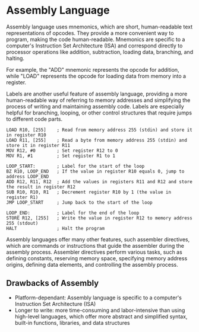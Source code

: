 # Assembly Language

Assembly language uses mnemonics, which are short, human-readable text representations of opcodes. They provide a more convenient way to program, making the code human-readable. Mnemonics are specific to a computer's Instruction Set Architecture (ISA) and correspond directly to processor operations like addition, subtraction, loading data, branching, and halting.

For example, the "ADD" mnemonic represents the opcode for addition, while "LOAD" represents the opcode for loading data from memory into a register.

Labels are another useful feature of assembly language, providing a more human-readable way of referring to memory addresses and simplifying the process of writing and maintaining assembly code. Labels are especially helpful for branching, looping, or other control structures that require jumps to different code parts.

```armasm
LOAD R10, [255]    ; Read from memory address 255 (stdin) and store it in register R10
LOAD R11, [255]    ; Read a byte from memory address 255 (stdin) and store it in register R11
MOV R12, #0        ; Set register R12 to 0
MOV R1, #1         ; Set register R1 to 1

LOOP_START:        ; Label for the start of the loop
BZ R10, LOOP_END   ; If the value in register R10 equals 0, jump to address LOOP_END
ADD R12, R11, R12  ; Add the values in registers R11 and R12 and store the result in register R12
SUB R10, R10, R1   ; Decrement register R10 by 1 (the value in register R1)
JMP LOOP_START     ; Jump back to the start of the loop

LOOP_END:          ; Label for the end of the loop
STORE R12, [255]   ; Write the value in register R12 to memory address 255 (stdout)
HALT               ; Halt the program
```



Assembly languages offer many other features, such assembler directives, which are commands or instructions that guide the assembler during the assembly process. Assembler directives perform various tasks, such as defining constants, reserving memory space, specifying memory address origins, defining data elements, and controlling the assembly process.



## Drawbacks of Assembly

* Platform-dependant: Assembly language is specific to a computer's Instruction Set Architecture (ISA)
* Longer to write: more time-consuming and labor-intensive than using high-level languages, which offer more abstract and simplified syntax, built-in functions, libraries, and data structures
